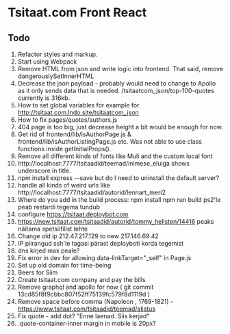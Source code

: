 # Tsitaat.com Front React

## Todo

1. Refactor styles and markup.
1. Start using Webpack
1. Remove HTML from json and write logic into frontend. That said, remove dangerouslySetInnerHTML
1. Decrease the json payload - probably would need to change to Apollo as it only sends data
   that is needed. /tsitaatcom_json/top-100-quotes currently is 316kb.
1. How to set global variables for example for http://tsitaat.com.lndo.site/tsitaatcom_json
1. How to fix pages/quotes/authors.js
1. 404 page is too big, just decrease height a bit would be enough for now.
1. Get rid of frontend/lib/isAuthorPage.js & frontend/lib/isAuthorListingPage.js etc.
   Was not able to use class functions inside getInitialProps().
1. Remove all different kinds of fonts like Muli and the custom local font
1. http://localhost:7777/tsitaadid/teemad/inimese_eluiga shows underscore in title.
1. npm install express --save but do I need to uninstall the default server?
1. handle all kinds of weird urls like http://localhost:7777/tsitaadid/autorid/lennart_meri2
1. Where do you add in the build process:
npm install
npm run build
ps2'le peab restardi tegema tundub
1. configure https://tsitaat.deploybot.com
1. https://new.tsitaat.com/tsitaadid/autorid/tommy_hellsten/14416 peaks näitama spetsiifilist lehte
1. Change old ip 212.47.217.129 to new 217.146.69.42
1. IP piirangud ssh'le tagasi pärast deployboti korda tegemist
1. dns kirjed max peale?
1. Fix error in dev for allowing data-linkTarget="_self" in Page.js
1. Set up old domain for time-being
1. Beers for Siim
1. Create tsitaat.com company and pay the bills
1. Remove graphql and apollo for now ( git commit 13cd85f8f9cbbc807f52ff75139fc579f8d1119d )
1. Remove space before comma (Napoleon , 1769-1821) - https://www.tsitaat.com/tsitaadid/teemad/alistus
1. Fix quote - add dot? "Enne laenad. Siis kerjad"
1. .quote-container-inner margin in mobile is 20px?
